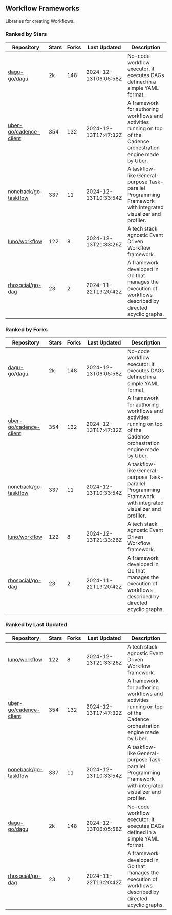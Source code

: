 ## Workflow Frameworks

Libraries for creating Workflows.

### Ranked by Stars

| Repository | Stars | Forks | Last Updated | Description | 
|------------|-------|-------|--------------|-------------|
| [dagu-go/dagu](https://github.com/dagu-go/dagu) | 2k | 148 | 2024-12-13T06:05:58Z |  No-code workflow executor. it executes DAGs defined in a simple YAML format. |
| [uber-go/cadence-client](https://github.com/uber-go/cadence-client) | 354 | 132 | 2024-12-13T17:47:32Z |  A framework for authoring workflows and activities running on top of the Cadence orchestration engine made by Uber. |
| [noneback/go-taskflow](https://github.com/noneback/go-taskflow) | 337 | 11 | 2024-12-13T10:33:54Z |  A taskflow-like General-purpose Task-parallel Programming Framework with integrated visualizer and profiler. |
| [luno/workflow](https://github.com/luno/workflow) | 122 | 8 | 2024-12-13T21:33:26Z |  A tech stack agnostic Event Driven Workflow framework. |
| [rhosocial/go-dag](https://github.com/rhosocial/go-dag) | 23 | 2 | 2024-11-22T13:20:42Z |  A framework developed in Go that manages the execution of workflows described by directed acyclic graphs. |

### Ranked by Forks

| Repository | Stars | Forks | Last Updated | Description | 
|------------|-------|-------|--------------|-------------|
| [dagu-go/dagu](https://github.com/dagu-go/dagu) | 2k | 148 | 2024-12-13T06:05:58Z |  No-code workflow executor. it executes DAGs defined in a simple YAML format. |
| [uber-go/cadence-client](https://github.com/uber-go/cadence-client) | 354 | 132 | 2024-12-13T17:47:32Z |  A framework for authoring workflows and activities running on top of the Cadence orchestration engine made by Uber. |
| [noneback/go-taskflow](https://github.com/noneback/go-taskflow) | 337 | 11 | 2024-12-13T10:33:54Z |  A taskflow-like General-purpose Task-parallel Programming Framework with integrated visualizer and profiler. |
| [luno/workflow](https://github.com/luno/workflow) | 122 | 8 | 2024-12-13T21:33:26Z |  A tech stack agnostic Event Driven Workflow framework. |
| [rhosocial/go-dag](https://github.com/rhosocial/go-dag) | 23 | 2 | 2024-11-22T13:20:42Z |  A framework developed in Go that manages the execution of workflows described by directed acyclic graphs. |

### Ranked by Last Updated

| Repository | Stars | Forks | Last Updated | Description | 
|------------|-------|-------|--------------|-------------|
| [luno/workflow](https://github.com/luno/workflow) | 122 | 8 | 2024-12-13T21:33:26Z |  A tech stack agnostic Event Driven Workflow framework. |
| [uber-go/cadence-client](https://github.com/uber-go/cadence-client) | 354 | 132 | 2024-12-13T17:47:32Z |  A framework for authoring workflows and activities running on top of the Cadence orchestration engine made by Uber. |
| [noneback/go-taskflow](https://github.com/noneback/go-taskflow) | 337 | 11 | 2024-12-13T10:33:54Z |  A taskflow-like General-purpose Task-parallel Programming Framework with integrated visualizer and profiler. |
| [dagu-go/dagu](https://github.com/dagu-go/dagu) | 2k | 148 | 2024-12-13T06:05:58Z |  No-code workflow executor. it executes DAGs defined in a simple YAML format. |
| [rhosocial/go-dag](https://github.com/rhosocial/go-dag) | 23 | 2 | 2024-11-22T13:20:42Z |  A framework developed in Go that manages the execution of workflows described by directed acyclic graphs. |

